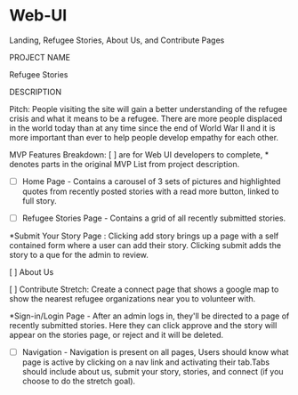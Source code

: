 # Web-UI
Landing, Refugee Stories, About Us, and Contribute Pages

PROJECT NAME

Refugee Stories

DESCRIPTION

Pitch: People visiting the site will gain a better understanding of the refugee crisis and what it means to be a refugee. There are more people displaced in the world today than at any time since the end of World War II and it is more important than ever to help people develop empathy for each other.

MVP Features Breakdown: [ ] are for Web UI developers to complete, * denotes parts in the original MVP List from project description.

*[ ] Home Page - Contains a carousel of 3 sets of pictures and highlighted quotes from recently posted stories with a read more button, linked to full story.

*[ ] Refugee Stories Page - Contains a grid of all recently submitted stories.

*Submit Your Story Page : Clicking add story brings up a page with a self contained form where a user can add their story. Clicking submit adds the story to a que for the admin to review.

[ ] About Us

[ ] Contribute
Stretch: Create a connect page that shows a google map to show the nearest refugee organizations near you to volunteer with.

*Sign-in/Login Page - After an admin logs in, they'll be directed to a page of recently submitted stories. Here they can click approve and the story will appear on the stories page, or reject and it will be deleted.

*[ ] Navigation - Navigation is present on all pages, Users should know what page is active by clicking on a nav link and activating their tab.Tabs should include about us, submit your story, stories, and connect (if you choose to do the stretch goal).



